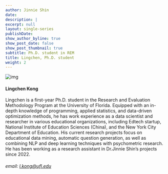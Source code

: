 ```yaml
---
author: Jinnie Shin 
date: 
description: |
excerpt: null
layout: single-series
publishDate: 
show_author_byline: true
show_post_date: false
show_post_thumbnail: true 
subtitle: Ph.D. student in REM
title: Lingchen, Ph.D. student
weight: 2
---
```


![img](featured.jpg)

#### Lingchen Kong 

Lingchen is a first-year Ph.D. student in the Research and Evaluation Methodology Program at the University of Florida. Equipped with an in-depth knowledge of programming, applied statistics, and data-driven optimization methods, he has work experience as a data scientist and researcher in various educational organizations, including Edtech startup, National Institute of Education Sciences (China), and the New York City Department of Education. His current research projects focus on educational data mining, automatic question generation, as well as combining NLP and deep learning techniques with psychometric research. He has been working as a research assistant in Dr.Jinnie Shin’s projects since 2022.
 
###### email: l.kong@ufl.edu
